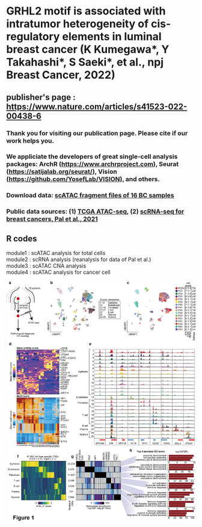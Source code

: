 # GRHL2 motif is associated with intratumor heterogeneity of cis-regulatory elements in luminal breast cancer (K Kumegawa*, Y Takahashi*, S Saeki*, et al., npj Breast Cancer, 2022)

## publisher's page : https://www.nature.com/articles/s41523-022-00438-6
### Thank you for visiting our publication page. Please cite if our work helps you.
### We appliciate the developers of great single-cell analysis packages: ArchR (https://www.archrproject.com), Seurat (https://satijalab.org/seurat/), Vision (https://github.com/YosefLab/VISION), and others.
### Download data: [scATAC fragment files of 16 BC samples](https://www.ncbi.nlm.nih.gov/geo/query/acc.cgi?acc=GSE198639)
### Public data sources: (1) [TCGA ATAC-seq](https://gdc.cancer.gov/about-data/publications/ATACseq-AWG), (2) [scRNA-seq for breast cancers, Pal et al., 2021](https://www.ncbi.nlm.nih.gov/geo/query/acc.cgi?acc=GSE161529)
## R codes
module1 : scATAC analysis for total cells  
module2 : scRNA analysis (reanalysis for data of Pal et al.)  
module3 : scATAC CNA analysis  
module4 : scATAC analysis for cancer cell

![](https://github.com/KoheiKumegawa/scCA_BC_2022/blob/main/figure1.png)
